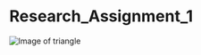 # Research_Assignment_1

![Image of triangle](https://github.com/tomcatmew/Research_Assignment_1/screenshot/triangle.png)
